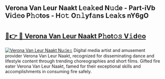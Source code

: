 ## Verona Van Leur Naakt L𝚎a𝚔ed N𝚞𝚍e - Part-iVb Vi𝚍𝚎o P𝚑𝚘tos - H𝚘𝚝 O𝚗𝚕yf𝚊ns L𝚎a𝚔s nY6gO

# <h2><a href="http://kf25tqr.oniu.top/?m=Verona+Van+Leur+Naakt">🔗👉 🔴 Verona Van Leur Naakt P𝚑ot𝚘𝚜 V𝚒d𝚎o</a></h2>

[![Verona Van Leur Naakt Nu𝚍e𝚜](https://i.imgur.com/0qMVB7G.gif)](http://kf25tqr.oniu.top/?m=Verona+Van+Leur+Naakt)
Digital media artist and amusement provider Verona Van Leur Naakt, recognized for disseminating dance and lifestyle content through trending choreographies and short films. Gifted fire eater Verona Van Leur Naakt, famed for their exceptional skills and accomplishments in consuming fire safely.  
